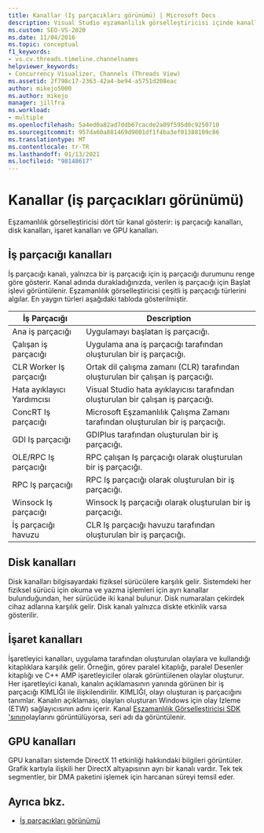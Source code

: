```yaml
---
title: Kanallar (Iş parçacıkları görünümü) | Microsoft Docs
description: Visual Studio eşzamanlılık görselleştiricisi içinde kanalları kullanırken Iş parçacıkları görünümü hakkında bilgi edinin. İş parçacığı kanallarını, disk kanallarını, işaretleyici kanalları ve GPU kanallarını görüntüleyin.
ms.custom: SEO-VS-2020
ms.date: 11/04/2016
ms.topic: conceptual
f1_keywords:
- vs.cv.threads.timeline.channelnames
helpviewer_keywords:
- Concurrency Visualizer, Channels (Threads View)
ms.assetid: 2f798c17-2363-42a4-be94-a5751d208eac
author: mikejo5000
ms.author: mikejo
manager: jillfra
ms.workload:
- multiple
ms.openlocfilehash: 5a4ed0a82ad7ddb67cacde2a09f595d0c9250710
ms.sourcegitcommit: 957da60a881469d9001df1f4ba3ef01388109c86
ms.translationtype: MT
ms.contentlocale: tr-TR
ms.lasthandoff: 01/13/2021
ms.locfileid: "98148617"
---
```

# <a name="channels-threads-view"></a>Kanallar (iş parçacıkları görünümü)
Eşzamanlılık görselleştiricisi dört tür kanal gösterir: iş parçacığı kanalları, disk kanalları, işaret kanalları ve GPU kanalları.

## <a name="thread-channels"></a>İş parçacığı kanalları
 İş parçacığı kanalı, yalnızca bir iş parçacığı için iş parçacığı durumunu renge göre gösterir. Kanal adında durakladığınızda, verilen iş parçacığı için Başlat işlevi görüntülenir. Eşzamanlılık görselleştiricisi çeşitli iş parçacığı türlerini algılar. En yaygın türleri aşağıdaki tabloda gösterilmiştir.

|İş Parçacığı|Description|
|-|-|
|Ana iş parçacığı|Uygulamayı başlatan iş parçacığı.|
|Çalışan iş parçacığı|Uygulama ana iş parçacığı tarafından oluşturulan bir iş parçacığı.|
|CLR Worker Iş parçacığı|Ortak dil çalışma zamanı (CLR) tarafından oluşturulan bir çalışan iş parçacığı.|
|Hata ayıklayıcı Yardımcısı|Visual Studio hata ayıklayıcısı tarafından oluşturulan bir çalışan iş parçacığı.|
|ConcRT Iş parçacığı|Microsoft Eşzamanlılık Çalışma Zamanı tarafından oluşturulan bir iş parçacığı.|
|GDI Iş parçacığı|GDIPlus tarafından oluşturulan bir iş parçacığı.|
|OLE/RPC Iş parçacığı|RPC çalışan Iş parçacığı olarak oluşturulan bir iş parçacığı.|
|RPC Iş parçacığı|RPC Iş parçacığı olarak oluşturulan bir iş parçacığı.|
|Winsock Iş parçacığı|Winsock Iş parçacığı olarak oluşturulan bir iş parçacığı.|
|İş parçacığı havuzu|CLR Iş parçacığı havuzu tarafından oluşturulan bir iş parçacığı.|

## <a name="disk-channels"></a>Disk kanalları
 Disk kanalları bilgisayardaki fiziksel sürücülere karşılık gelir. Sistemdeki her fiziksel sürücü için okuma ve yazma işlemleri için ayrı kanallar bulunduğundan, her sürücüde iki kanal bulunur. Disk numaraları çekirdek cihaz adlarına karşılık gelir. Disk kanalı yalnızca diskte etkinlik varsa gösterilir.

## <a name="marker-channels"></a>İşaret kanalları
 İşaretleyici kanalları, uygulama tarafından oluşturulan olaylara ve kullandığı kitaplıklara karşılık gelir. Örneğin, görev paralel kitaplığı, paralel Desenler kitaplığı ve C++ AMP işaretleyiciler olarak görüntülenen olaylar oluşturur. Her işaretleyici kanalı, kanalın açıklamasının yanında görünen bir iş parçacığı KIMLIĞI ile ilişkilendirilir. KIMLIĞI, olayı oluşturan iş parçacığını tanımlar. Kanalın açıklaması, olayları oluşturan Windows için olay Izleme (ETW) sağlayıcısının adını içerir. Kanal [Eşzamanlılık Görselleştiricisi SDK 'sının](../profiling/concurrency-visualizer-sdk.md)olaylarını görüntülüyorsa, seri adı da görüntülenir.

## <a name="gpu-channels"></a>GPU kanalları
 GPU kanalları sistemde DirectX 11 etkinliği hakkındaki bilgileri görüntüler.  Grafik kartıyla ilişkili her DirectX altyapısının ayrı bir kanalı vardır.  Tek tek segmentler, bir DMA paketini işlemek için harcanan süreyi temsil eder.

## <a name="see-also"></a>Ayrıca bkz.
- [İş parçacıkları görünümü](../profiling/threads-view-parallel-performance.md)